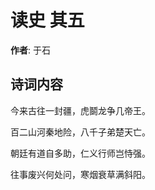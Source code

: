 # 读史  其五

**作者**: 于石

## 诗词内容

今来古往一封疆，虎鬬龙争几帝王。

百二山河秦地险，八千子弟楚天亡。

朝廷有道自多助，仁义行师岂恃强。

往事废兴何处问，寒烟衰草满斜阳。

